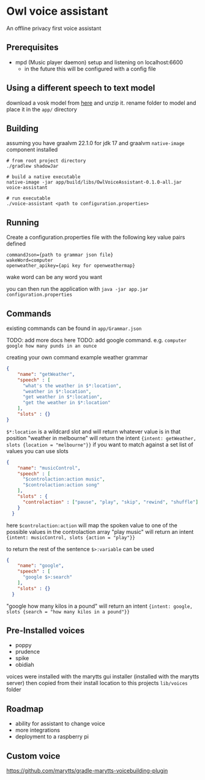 # Owl voice assistant
An offline privacy first voice assistant

## Prerequisites

- mpd (Music player daemon) setup and listening on localhost:6600
  - in the future this will be configured with a config file

## Using a different speech to text model
download a vosk model from [here](https://alphacephei.com/vosk/models) and unzip it. rename folder to model and place it in the `app/` directory


## Building
assuming you have graalvm 22.1.0 for jdk 17
and graalvm `native-image` component installed
```
# from root project directory
./gradlew shadowJar

# build a native executable 
native-image -jar app/build/libs/OwlVoiceAssistant-0.1.0-all.jar voice-assistant

# run executable
./voice-assistant <path to configuration.properties>
```


## Running
Create a configuration.properties file with the following key value pairs defined
```properties
commandJson={path to grammar json file}
wakeWord=computer
openweather_apikey={api key for openweathermap}
```
wake word can be any word you want

you can then run the application with
`java -jar app.jar configuration.properties`

## Commands

existing commands can be found in `app/Grammar.json`

TODO: add more docs here
TODO: add google command. e.g. `computer google how many punds in an ounce`

creating your own command
example weather grammar
```json
{
    "name": "getWeather",
    "speech" : [
      "what's the weather in $*:location",
      "weather in $*:location",
      "get weather in $*:location",
      "get the weather in $*:location"
    ],
    "slots" : {}
}
```
`$*:location` is a wildcard slot and will return whatever value is in that position
"weather in melbourne" will return the intent `{intent: getWeather, slots {location = "melbourne"}}`
if you want to match against a set list of values you can use slots
```json
{
    "name": "musicControl",
    "speech" : [
      "$controlaction:action music",
      "$controlaction:action song"
    ],
    "slots" : {
      "controlaction" : ["pause", "play", "skip", "rewind", "shuffle"]
    }
  }
```
here `$controlaction:action` will map the spoken value to one of the possible values in the controlaction array
"play music" will return an intent `{intent: musicControl, slots {action = "play"}}`

to return the rest of the sentence `$>:variable` can be used
```json
{
    "name": "google",
    "speech" : [
      "google $>:search"
    ],
    "slots" : {}
  }
```
"google how many kilos in a pound" will return an intent `{intent: google, slots {search = "how many kilos in a pound"}}`

## Pre-Installed voices
- poppy
- prudence
- spike
- obidiah

voices were installed with the marytts gui installer (installed with the marytts server)
then copied from their install location to this projects `lib/voices` folder


## Roadmap

- ability for assistant to change voice
- more integrations
- deployment to a raspberry pi


## Custom voice

https://github.com/marytts/gradle-marytts-voicebuilding-plugin
